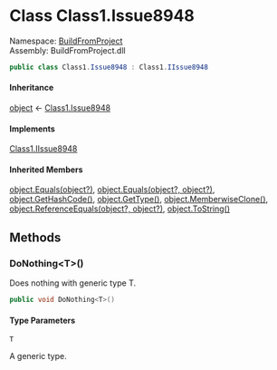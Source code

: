 ﻿# <a id="BuildFromProject_Class1_Issue8948"></a> Class Class1.Issue8948

Namespace: [BuildFromProject](BuildFromProject.md)  
Assembly: BuildFromProject.dll  

```csharp
public class Class1.Issue8948 : Class1.IIssue8948
```

#### Inheritance

[object](https://learn.microsoft.com/dotnet/api/system.object) ← 
[Class1.Issue8948](BuildFromProject.Class1.Issue8948.md)

#### Implements

[Class1.IIssue8948](BuildFromProject.Class1.IIssue8948.md)

#### Inherited Members

[object.Equals\(object?\)](https://learn.microsoft.com/dotnet/api/system.object.equals\#system\-object\-equals\(system\-object\)), 
[object.Equals\(object?, object?\)](https://learn.microsoft.com/dotnet/api/system.object.equals\#system\-object\-equals\(system\-object\-system\-object\)), 
[object.GetHashCode\(\)](https://learn.microsoft.com/dotnet/api/system.object.gethashcode), 
[object.GetType\(\)](https://learn.microsoft.com/dotnet/api/system.object.gettype), 
[object.MemberwiseClone\(\)](https://learn.microsoft.com/dotnet/api/system.object.memberwiseclone), 
[object.ReferenceEquals\(object?, object?\)](https://learn.microsoft.com/dotnet/api/system.object.referenceequals), 
[object.ToString\(\)](https://learn.microsoft.com/dotnet/api/system.object.tostring)

## Methods

### <a id="BuildFromProject_Class1_Issue8948_DoNothing__1"></a> DoNothing<T\>\(\)

Does nothing with generic type T.

```csharp
public void DoNothing<T>()
```

#### Type Parameters

`T` 

A generic type.

